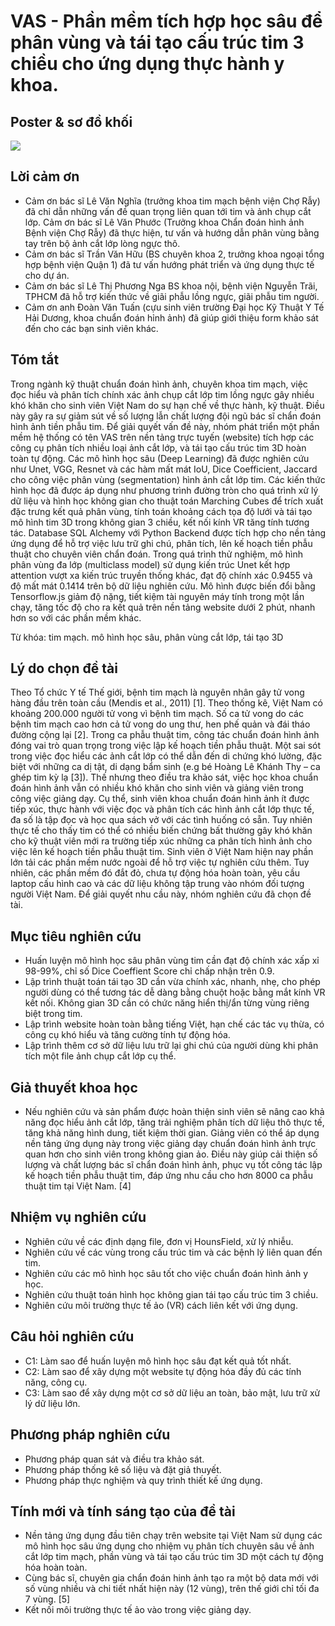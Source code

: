 # VAS - Phần mềm tích hợp học sâu để phân vùng và tái tạo cấu trúc tim 3 chiều cho ứng dụng thực hành y khoa.
## Poster & sơ đồ khối
![](Poster.png)

## Lời cảm ơn
- Cảm ơn bác sĩ Lê Văn Nghĩa (trưởng khoa tim mạch bệnh viện Chợ Rẫy) đã chỉ dẫn những vấn đề quan trọng liên quan tới tim và ảnh chụp cắt lớp.
Cảm ơn bác sĩ Lê Văn Phước (Trưởng khoa Chẩn đoán hình ảnh Bệnh viện Chợ Rẫy) đã thực hiện, tư vấn và hướng dẫn phân vùng bằng tay trên bộ ảnh cắt lớp lòng ngực thô.  
- Cảm ơn bác sĩ Trần Văn Hữu (BS chuyên khoa 2, trưởng khoa ngoại tổng hợp bệnh viện Quận 1) đã tư vấn hướng phát triển và ứng dụng thực tế cho dự án.
- Cảm ơn bác sĩ Lê Thị Phương Nga BS khoa nội, bệnh viện Nguyễn Trãi, TPHCM đã hỗ trợ kiến thức về giãi phẫu lồng ngực, giãi phẫu tim người.
- Cảm ơn anh Đoàn Văn Tuấn (cựu sinh viên trường Đại học Kỹ Thuật Y Tế Hải Dương, khoa chuẩn đoán hỉnh ảnh) đã giúp giới thiệu form khảo sát đến cho các bạn sinh viên khác.  

## Tóm tắt
Trong ngành kỹ thuật chuẩn đoán hình ảnh, chuyên khoa tim mạch, việc đọc hiểu và phân tích chính xác ảnh chụp cắt lớp tim lồng ngực gây nhiều khó khăn cho sinh viên Việt Nam do sự hạn chế về thực hành, kỹ thuật. Điều này gây ra sự giảm sút về số lượng lẫn chất lượng đội ngũ bác sĩ chẩn đoán hình ảnh tiền phẫu tim. Để giải quyết vấn đề này, nhóm phát triển một phần mềm hệ thống có tên VAS trên nền tảng trực tuyến (website) tích hợp các công cụ phân tích nhiều loại ảnh cắt lớp, và tái tạo cấu trúc tim 3D hoàn toàn tự động. Các mô hình học sâu (Deep Learning) đã được nghiên cứu như Unet, VGG, Resnet và các hàm mất mát IoU, Dice Coefficient, Jaccard cho công việc phân vùng (segmentation) hình ảnh cắt lớp tim. Các kiến thức hình học đã được áp dụng như phương trình đường tròn cho quá trình xử lý dữ liệu và hình học không gian cho thuật toán Marching Cubes để trích xuất đặc trưng kết quả phân vùng, tính toán khoảng cách tọa độ lưới và tái tạo mô hình tim 3D trong không gian 3 chiều, kết nối kính VR tăng tính tương tác. Database SQL Alchemy với Python Backend được tích hợp cho nền tảng ứng dụng để hỗ trợ việc lưu trữ ghi chú, phân tích, lên kế hoạch tiền phẫu thuật cho chuyên viên chẩn đoán. Trong quá trình thử nghiệm, mô hình phân vùng đa lớp (multiclass model) sử dụng kiến trúc Unet kết hợp attention vượt xa kiến trúc truyền thống khác, đạt độ chính xác 0.9455 và độ mất mát 0.1414 trên bộ dữ liệu nghiên cứu. Mô hình được biến đổi bằng Tensorflow.js giảm độ nặng, tiết kiệm tài nguyên máy tính trong một lần chạy, tăng tốc độ cho ra kết quả trên nền tảng website dưới 2 phút, nhanh hơn so với các phần mềm khác. 

Từ khóa: tim mạch. mô hình học sâu, phân vùng cắt lớp, tái tạo 3D

## Lý do chọn đề tài
Theo Tổ chức Y tế Thế giới, bệnh tim mạch là nguyên nhân gây tử vong hàng đầu trên toàn cầu (Mendis et al., 2011) [1]. Theo thống kê, Việt Nam có khoảng 200.000 người tử vong vì bệnh tim mạch. Số ca tử vong do các bệnh tim mạch cao hơn cả tử vong do ung thư, hen phế quản và đái tháo đường cộng lại [2]. Trong ca phẫu thuật tim, công tác chuẩn đoán hình ảnh đóng vai trò quan trọng trong việc lập kế hoạch tiền phẫu thuật. Một sai sót trong việc đọc hiểu các ảnh cắt lớp có thể dẫn đến di chứng khó lường, đặc biệt với những ca dị tật, di dạng bẩm sinh (e.g bé Hoàng Lê Khánh Thy – ca ghép tim kỳ lạ [3]). Thế nhưng theo điều tra khảo sát, việc học khoa chuẩn đoán hình ảnh vẫn có nhiều khó khăn cho sinh viên và giảng viên trong công việc giảng dạy. Cụ thể, sinh viên khoa chuẩn đoán hình ảnh ít được tiếp xúc, thực hành với việc đọc và phân tích các hình ảnh cắt lớp thực tế, đa số là tập đọc và học qua sách vở với các tình huống có sẵn. Tuy nhiên thực tế cho thấy tim có thể có nhiều biến chứng bất thường gây khó khăn cho kỹ thuật viên mới ra trường tiếp xúc những ca phân tích hình ảnh cho việc lên kế hoạch tiền phẫu thuật tim. Sinh viên ở Việt Nam hiện nay phần lớn tải các phần mềm nước ngoài để hỗ trợ việc tự nghiên cứu thêm. Tuy nhiên, các phần mềm đó đắt đỏ, chưa tự động hóa hoàn toàn, yêu cầu laptop cấu hình cao và các dữ liệu không tập trung vào nhóm đối tượng người Việt Nam. Để giải quyết nhu cầu này, nhóm nghiên cứu đã chọn đề tài. 


## Mục tiêu nghiên cứu
- Huấn luyện mô hình học sâu phân vùng tim cần đạt độ chính xác xấp xỉ 98-99%, chỉ số Dice Coeffient Score chỉ chấp nhận trên 0.9.
- Lập trình thuật toán tái tạo 3D cần vừa chính xác, nhanh, nhẹ, cho phép người dùng có thể tương tác dễ dàng bằng chuột hoặc bằng mắt kính VR kết nối. Không gian 3D cần có chức năng hiển thị/ẩn từng vùng riêng biệt trong tim.
- Lập trình website hoàn toàn bằng tiếng Việt, hạn chế các tác vụ thừa, có công cụ khó hiểu và tăng cường tính tự động hóa.
- Lập trình thêm cơ sở dữ liệu lưu trữ lại ghi chú của người dùng khi phân tích một file ảnh chụp cắt lớp cụ thể.
## Giả thuyết khoa học
- Nếu nghiên cứu và sản phẩm được hoàn thiện sinh viên sẽ nâng cao khả năng đọc hiểu ảnh cắt lớp, tăng trải nghiệm phân tích dữ liệu thô thực tế, tăng khả năng hình dung, tiết kiệm thời gian. Giảng viên có thể áp dụng nền tảng ứng dụng này trong việc giảng dạy chuẩn đoán hình ảnh trực quan hơn cho sinh viên trong không gian ảo. Điều này giúp cải thiện số lượng và chất lượng bác sĩ chẩn đoán hình ảnh, phục vụ tốt công tác lập kế hoạch tiền phẫu thuật tim, đáp ứng nhu cầu cho hơn 8000 ca phẫu thuật tim tại Việt Nam. [4]
## Nhiệm vụ nghiên cứu
- Nghiên cứu về các định dạng file, đơn vị HounsField, xử lý nhiễu.
- Nghiên cứu về các vùng trong cấu trúc tim và các bệnh lý liên quan đến tim.
- Nghiên cứu các mô hình học sâu tốt cho việc chuẩn đoán hình ảnh y học.
- Nghiên cứu thuật toán hình học không gian tái tạo cấu trúc tim 3 chiều.
- Nghiên cứu môi trường thực tế ảo (VR) cách liên kết với ứng dụng.
## Câu hỏi nghiên cứu
- C1: Làm sao để huấn luyện mô hình học sâu đạt kết quả tốt nhất.
- C2: Làm sao để xây dựng một website tự động hóa đầy đủ các tính năng, công cụ. 
- C3: Làm sao để xây dựng một cơ sở dữ liệu an toàn, bảo mật, lưu trữ xử lý dữ liệu lớn.
## Phương pháp nghiên cứu
- Phương pháp quan sát và điều tra khảo sát.
- Phương pháp thống kê số liệu và đặt giả thuyết.
- Phương pháp thực nghiệm và quy trình thiết kế ứng dụng.
## Tính mới và tính sáng tạo của đề tài
- Nền tảng ứng dụng đầu tiên chạy trên website tại Việt Nam sử dụng các mô hình học sâu ứng dụng cho nhiệm vụ phân tích chuyên sâu về ảnh cắt lớp tim mạch, phần vùng và tái tạo cấu trúc tim 3D một cách tự động hóa hoàn toàn.
- Cùng bác sĩ, chuyên gia chẩn đoán hinh ảnh tạo ra một bộ data mới với số vùng nhiều và chi tiết nhất hiện này (12 vùng), trên thế giới chỉ tối đa 7 vùng. [5]
- Kết nối môi trường thực tế ảo vào trong việc giảng dạy.
